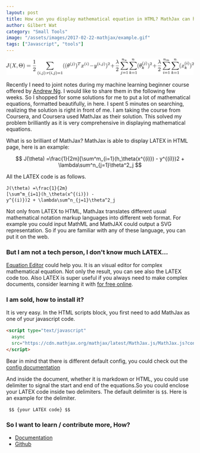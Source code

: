 ```yaml
---
layout: post
title: How can you display mathematical equation in HTML? MathJax can help.
author: Gilbert Wat
category: "Small Tools"
image: "/assets/images/2017-02-22-mathjax/example.gif"
tags: ["Javascript", "tools"]
---
```


<img class="center" src="/assets/images/2017-02-22-mathjax/example.gif"/>

Recently I need to joint notes during my machine learning beginner course offered by [Andrew Ng](https://www.coursera.org/learn/machine-learning/home/welcome). I would like to share them in the following few weeks. So I shopped for some solutions for me to put a lot of mathematical equations, formatted beautifully, in here. I spent 5 minutes on searching, realizing the solution is right in front of me. I am taking the course from Coursera, and Coursera used MathJax as their solution. This solved my problem brilliantly as it is very comprehensive in displaying mathematical equations.

What is so brilliant of MathJax? MathJax is able to display LATEX in HTML page, here is an example:

$$ J(\theta) =\frac{1}{2m}[\sum^m_{i=1}(h_\theta(x^{(i)}) - y^{(i)})2 + \lambda\sum^n_{j=1}\theta^2_j $$

All the LATEX code is as follows.

```
J(\theta) =\frac{1}{2m}
[\sum^m_{i=1}(h_\theta(x^{(i)}) - 
y^{(i)})2 + \lambda\sum^n_{j=1}\theta^2_j
```

Not only from LATEX to HTML, MathJax translates different usual mathematical notation markup languages into different web format. For example you could input MathML and MathJAX could output a SVG representation. So if you are familiar with any of these language, you can put it on the web.

### But I am not a tech person, I don't know much LATEX...

[Equation Editor](http://camdenre.github.io/src/app/html/EquationEditor) could help you. It is an visual editor for complex mathematical equation. Not only the result, you can see also the LATEX code too. Also LATEX is super useful if you always need to make complex documents, consider learning it with [for free online](https://en.wikibooks.org/wiki/LaTeX).

### I am sold, how to install it?

It is very easy. In the HTML scripts block, you first need to add MathJax as one of your javascript code.

```html
<script type="text/javascript"
  async
  src="https://cdn.mathjax.org/mathjax/latest/MathJax.js/MathJax.js?config=TeX-MML-AM_CHTML">
</script>
```

Bear in mind that there is different default config, you could check out the [config documentation](http://docs.mathjax.org/en/latest/configuration.html#loading)

And inside the document, whether it is markdown or HTML, you could use delimiter to signal the start and end of the equations.So you could enclose your LATEX code inside two delimiters. The default delimiter is `$$`. Here is an example for the delimiter.

```text
 $$ {your LATEX code} $$
```
 
### So I want to learn / contribute more, How?
 
- [Documentation](http://docs.mathjax.org/en/latest/index.html)
- [Github](https://github.com/mathjax/MathJax)
 

